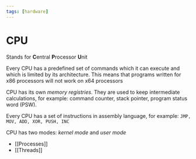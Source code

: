 ```yaml
---
tags: [hardware]
---
```


# CPU
Stands for **C**entral **P**rocessor **U**nit 

Every CPU has a predefined set of commands which it can execute and which is limited by its architecture. This means that programs written for x86 processors will not work on x64 processors

CPU has its own _memory registries_. They are used to keep intermediate calculations, for example: command counter, stack pointer, program status word (PSW).

<!--
32-bit processors allow keeping up to 32x32bit of memory, 64-bit processors -- up to 64x64 bit. Both can't exceed 1 kb
-->

<!--
Процессор имеет собственные *регистры* памяти для хранения промежуточных результатов,
например, *счетчик команд*, *указатель стека*, *слово состояния программы*.
32-разрядные процессоры позволяют хранить до 32х32 бит, 64-разрядные --- до 64х64 бит.
И то, и другое не превышает 1kb
-->

Every CPU has a set of instructions in assembly language, for example: `JMP, MOV, ADD, XOR, PUSH, INC`

CPU has two modes: _kernel mode_ and _user mode_

- [[Processes]]
- [[Threads]]

<!--
- [[Multi-threading]]
- [[Multi-core]]
| ||
|-- |--|
|0.5 ns | L1 cache reference|
|5 ns | Branch mispredict|

-->
